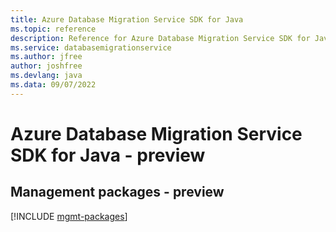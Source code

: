 ```yaml
---
title: Azure Database Migration Service SDK for Java
ms.topic: reference
description: Reference for Azure Database Migration Service SDK for Java
ms.service: databasemigrationservice
ms.author: jfree
author: joshfree
ms.devlang: java
ms.data: 09/07/2022
---
```

# Azure Database Migration Service SDK for Java - preview

## Management packages - preview
[!INCLUDE [mgmt-packages](database-migration-service-mgmt-index.md)]